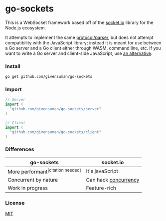 # go-sockets

This is a WebSocket framework based off of the [socket.io](https://socket.io) library for the Node.js ecosystem.

It attempts to implement the same [protocol/parser](https://socket.io/docs/v4/socket-io-protocol/), but does not attempt compatibility with the JavaScript library; instead it is meant for use between a Go server and a Go client either through WASM, command line, etc. If you want to write a Go server and client-side JavaScript, use [an alternative](https://github.com/feederco/go-socket.io).

### Install

```bash
go get github.com/givensuman/go-sockets
```

### Import

```go
// Server
import (
  "github.com/givensuman/go-sockets/server"
)
```

```go
// Client
import (
  "github.com/givensuman/go-sockets/client"
)
```

### Differences

|go-sockets|socket.io|
|---|---|
|More performant<sup>[citation needed]</sup>|It's javaScript|
|Concurrent by nature|Can hack [concurrency](https://socket.io/docs/v4/cluster-adapter/)|
|Work in progress|Feature-rich|
### License

[MIT](./LICENSE)
